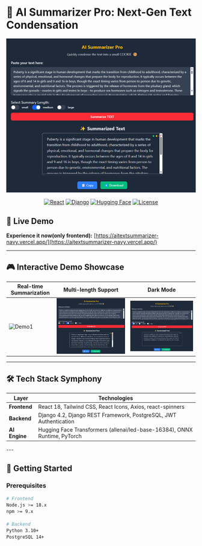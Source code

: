 # 🚀 AI Summarizer Pro: Next-Gen Text Condensation

<div align="center">
  <img src="demo/medium.png" width="800" alt="Project Demo">
  
  [![React](https://img.shields.io/badge/React-18.2.0-%2361DAFB?logo=react)](https://reactjs.org/)
  [![Django](https://img.shields.io/badge/Django-4.2-%23092E20?logo=django)](https://www.djangoproject.com/)
  [![Hugging Face](https://img.shields.io/badge/Hugging%20Face-Transformers-orange?logo=huggingface)](https://huggingface.co/)
  [![License](https://img.shields.io/badge/License-MIT-blue.svg)](https://opensource.org/licenses/MIT)

</div>

## 🌟 Live Demo
**Experience it now(only frontend):** [https://aitextsummarizer-navy.vercel.app/](https://aitextsummarizer-navy.vercel.app/)  


---

## 🎮 Interactive Demo Showcase

| Real-time Summarization | Multi-length Support | Dark Mode |
|-------------------------|----------------------|-----------|
| ![Demo1](https://media.giphy.com/media/v1.Y2lkPTc5MGI3NjExY3Z6N3VxN3J3M3V3Z2x0MWF3dTh4dGc5b2h6a2h4NnZ5bGZ6dXJxZSZlcD12MV9pbnRlcm5hbF9naWZfYnlfaWQmY3Q9Zw/26tn33aiTi1jkl6H6/giphy.gif) |![Demo1](demo/medium.png)|![Demo1](demo/small.png)|

---

## 🛠️ Tech Stack Symphony

<div align="center">
  
| **Layer**       | **Technologies**                                                                 |
|-----------------|----------------------------------------------------------------------------------|
| **Frontend**    | React 18, Tailwind CSS, React Icons, Axios, react-spinners                        |
| **Backend**     | Django 4.2, Django REST Framework, PostgreSQL, JWT Authentication                |
| **AI Engine**   | Hugging Face Transformers (allenai/led-base-16384), ONNX Runtime, PyTorch  
</div>
---

## 🚀 Getting Started

### Prerequisites
```bash
# Frontend
Node.js >= 18.x
npm >= 9.x

# Backend
Python 3.10+
PostgreSQL 14+
